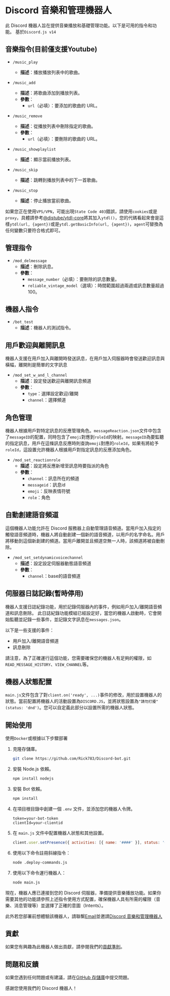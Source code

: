 # Discord 音樂和管理機器人

此 Discord 機器人旨在提供音樂播放和基礎管理功能。以下是可用的指令和功能。
基於`Discord.js v14`

## 音樂指令(目前僅支援Youtube)

- `/music_play`
  - **描述**：播放播放列表中的歌曲。

- `/music_add`
  - **描述**：將歌曲添加到播放列表。
  - **參數**：
    - `url`（必填）：要添加的歌曲的 URL。

- `/music_remove`
  - **描述**：從播放列表中刪除指定的歌曲。
  - **參數**：
    - `url`（必填）：要刪除的歌曲的 URL。

- `/music_showplaylist`
  - **描述**：顯示當前播放列表。

- `/music_skip`
  - **描述**：跳轉到播放列表中的下一首歌曲。

- `/music_stop`
  - **描述**：停止播放當前歌曲。

如果您正在使用`VPS/VPN`，可能出現`State Code 403`錯誤，請使用`cookies`或是`proxy`，具體請參考[@distube/ytdl-core](https://github.com/distubejs/ytdl-core/blob/master/README.md)將其加入`ytdl()`，您的代碼看起來會是這樣`ytdl(url, {agent})`或是`ytdl.getBasicInfo(url, {agent})`，`agent`可替換為任何變數只要符合格式即可。

## 管理指令

- `/mod_delmessage`
  - **描述**：刪除訊息。
  - **參數**：
    - `message_number`（必填）：要刪除的訊息數量。
    - `reliable_vintage_model`（選填）：時間範圍超過兩週或訊息數量超過100。

## 機器人指令

- `/bot_test`
  - **描述**：機器人的測試指令。

## 用戶歡迎與離開訊息

機器人支援在用戶加入與離開時發送訊息，在用戶加入伺服器時會發送歡迎訊息與橫幅，離開則是簡單的文字訊息

- `/mod_set_w_and_l_channel`
  - **描述**：設定發送歡迎與離開訊息頻道
  - **參數**：
    - `type`：選擇設定歡迎/離開
    - `channel`：選擇頻道

## 角色管理

機器人根據用戶對特定訊息的反應管理角色。`messageReaction.json`文件中包含了`messageID`的配置，同時包含了`emoji`對應到`roleId`的映射。`messageID`為要監聽的指定訊息，用戶在這條訊息反應時則查詢`emoji`對應的`roleId`，如果有將給予`roleId`，這設置允許機器人根據用戶對指定訊息的反應添加角色。

- `/mod_set_reactionrole`
  - **描述**：設定將反應新增至訊息時要指派的角色
  - **參數**：
    - `channel`：訊息所在的頻道
    - `messageid`：訊息id
    - `emoji`：反映表情符號
    - `role`：角色

## 自動創建語音頻道
這個機器人功能允許在 Discord 服務器上自動管理語音頻道。當用戶加入指定的觸發語音頻道時，機器人將自動創建一個新的語音頻道，以用戶的名字命名。用戶將移動到這個新創建的頻道。當用戶離開並且頻道空無一人時，該頻道將被自動刪除。

- `/mod_set_setdynamicvoicechannel`
  - **描述**：設定設定伺服器動態語音頻道
  - **參數**：
    - `channel`：base的語音頻道

## 伺服器日誌記錄(暫時停用)

機器人支援日誌紀錄功能，用於記錄伺服器內的事件，例如用戶加入/離開語音頻道和訊息刪除。
此日誌紀錄功能模組已經設定好，當您的機器人啟動時，它會開始監聽並記錄一些事件，並記錄文字訊息在`messages.json`。

以下是一些支援的事件：

- 用戶加入/離開語音頻道
- 訊息刪除

請注意，為了正確運行這個功能，您需要確保您的機器人有足夠的權限，如`READ_MESSAGE_HISTORY`、`VIEW_CHANNEL`等。

## 機器人狀態配置

`main.js`文件包含了對`client.on('ready', ...)`事件的修改，用於設置機器人的狀態。當前配置將機器人的活動設置為`DISCORD.JS`，並將狀態設置為`"請勿打擾"` `(status: 'dnd')`。您可以自定義此部分以設置所需的機器人狀態。

## 開始使用

使用`Docker`或根據以下步驟部署

1. 克隆存儲庫。

   ```bash
   git clone https://github.com/Rick783/Discord-bot.git
   ```
2. 安裝 Node.js 依賴。

   ```bash
   npm install nodejs
   ```
3. 安裝 Bot 依賴。

    ```bash
   npm install
   ```
4. 在項目根目錄中創建一個 `.env` 文件，並添加您的機器人令牌。

    ```.env
    token=your-bot-token
    clientId=your-clientid
    ```
5. 在 `main.js` 文件中配置機器人狀態和其他設置。

    ```main.js
    client.user.setPresence({ activities: [{ name: '####' }], status: '####' });
    ```
6. 使用以下命令註冊斜線指令：

    ```bash
    node .deploy-commands.js
    ```
7. 使用以下命令運行機器人：

    ```bash
    node main.js
    ```

現在，機器人應已連接到您的 Discord 伺服器，準備提供音樂播放功能。如果你需要其他的功能請參照上述指令使用方式配置，確保機器人具有所需的權限（音樂、消息管理等）並選擇了正確的意圖（Intents）。

此外若您部署前想體驗該機器人，請聯繫[Email](rick783256@gmail.com)並邀請[Discord 音樂和管理機器人](https://discord.com/oauth2/authorize?client_id=1270504075741630464&permissions=8&integration_type=0&scope=bot)

## 貢獻

如果您有興趣為此機器人做出貢獻，請參閱我們的[貢獻準則](https://github.com/Rick783/Discord-bot/blob/main/CONTRIBUTING.md)。

## 問題和反饋

如果您遇到任何問題或有建議，請在[GitHub 存儲庫](https://github.com/Rick783/Discord-bot)中提交問題。

感謝您使用我們的 Discord 機器人！
